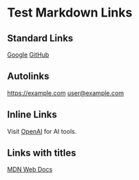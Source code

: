 # Test Markdown Links

## Standard Links
[Google](https://google.com)
[GitHub](https://github.com)

## Autolinks
https://example.com
user@example.com

## Inline Links
Visit [OpenAI](https://openai.com) for AI tools.

## Links with titles
[MDN Web Docs](https://developer.mozilla.org "Mozilla Developer Network")

